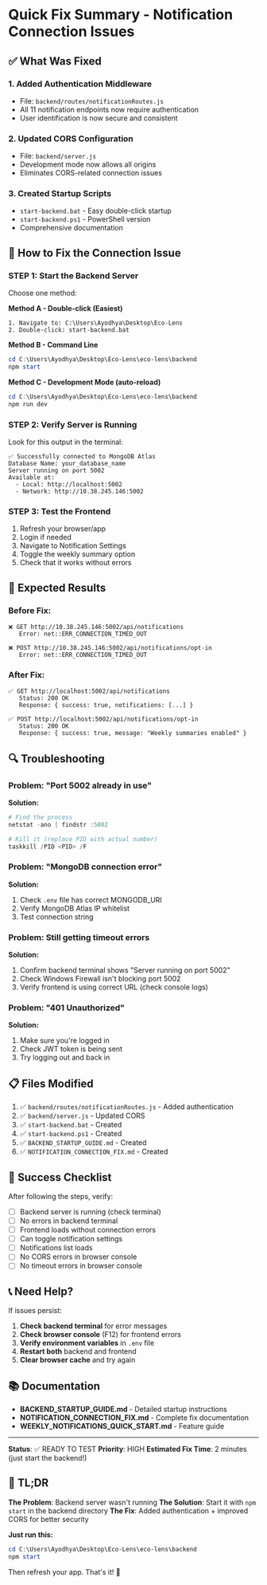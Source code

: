 # Quick Fix Summary - Notification Connection Issues

## ✅ What Was Fixed

### 1. **Added Authentication Middleware**
- File: `backend/routes/notificationRoutes.js`
- All 11 notification endpoints now require authentication
- User identification is now secure and consistent

### 2. **Updated CORS Configuration**
- File: `backend/server.js`
- Development mode now allows all origins
- Eliminates CORS-related connection issues

### 3. **Created Startup Scripts**
- `start-backend.bat` - Easy double-click startup
- `start-backend.ps1` - PowerShell version
- Comprehensive documentation

## 🚀 How to Fix the Connection Issue

### **STEP 1: Start the Backend Server**

Choose one method:

**Method A - Double-click (Easiest)**
```
1. Navigate to: C:\Users\Ayodhya\Desktop\Eco-Lens
2. Double-click: start-backend.bat
```

**Method B - Command Line**
```powershell
cd C:\Users\Ayodhya\Desktop\Eco-Lens\eco-lens\backend
npm start
```

**Method C - Development Mode (auto-reload)**
```powershell
cd C:\Users\Ayodhya\Desktop\Eco-Lens\eco-lens\backend
npm run dev
```

### **STEP 2: Verify Server is Running**

Look for this output in the terminal:
```
✅ Successfully connected to MongoDB Atlas
Database Name: your_database_name
Server running on port 5002
Available at:
  - Local: http://localhost:5002
  - Network: http://10.38.245.146:5002
```

### **STEP 3: Test the Frontend**

1. Refresh your browser/app
2. Login if needed
3. Navigate to Notification Settings
4. Toggle the weekly summary option
5. Check that it works without errors

## 🎯 Expected Results

### Before Fix:
```
❌ GET http://10.38.245.146:5002/api/notifications
   Error: net::ERR_CONNECTION_TIMED_OUT

❌ POST http://10.38.245.146:5002/api/notifications/opt-in
   Error: net::ERR_CONNECTION_TIMED_OUT
```

### After Fix:
```
✅ GET http://localhost:5002/api/notifications
   Status: 200 OK
   Response: { success: true, notifications: [...] }

✅ POST http://localhost:5002/api/notifications/opt-in
   Status: 200 OK
   Response: { success: true, message: "Weekly summaries enabled" }
```

## 🔍 Troubleshooting

### Problem: "Port 5002 already in use"
**Solution:**
```powershell
# Find the process
netstat -ano | findstr :5002

# Kill it (replace PID with actual number)
taskkill /PID <PID> /F
```

### Problem: "MongoDB connection error"
**Solution:**
1. Check `.env` file has correct MONGODB_URI
2. Verify MongoDB Atlas IP whitelist
3. Test connection string

### Problem: Still getting timeout errors
**Solution:**
1. Confirm backend terminal shows "Server running on port 5002"
2. Check Windows Firewall isn't blocking port 5002
3. Verify frontend is using correct URL (check console logs)

### Problem: "401 Unauthorized"
**Solution:**
1. Make sure you're logged in
2. Check JWT token is being sent
3. Try logging out and back in

## 📋 Files Modified

1. ✅ `backend/routes/notificationRoutes.js` - Added authentication
2. ✅ `backend/server.js` - Updated CORS
3. ✅ `start-backend.bat` - Created
4. ✅ `start-backend.ps1` - Created
5. ✅ `BACKEND_STARTUP_GUIDE.md` - Created
6. ✅ `NOTIFICATION_CONNECTION_FIX.md` - Created

## 🎉 Success Checklist

After following the steps, verify:

- [ ] Backend server is running (check terminal)
- [ ] No errors in backend terminal
- [ ] Frontend loads without connection errors
- [ ] Can toggle notification settings
- [ ] Notifications list loads
- [ ] No CORS errors in browser console
- [ ] No timeout errors in browser console

## 📞 Need Help?

If issues persist:

1. **Check backend terminal** for error messages
2. **Check browser console** (F12) for frontend errors
3. **Verify environment variables** in `.env` file
4. **Restart both** backend and frontend
5. **Clear browser cache** and try again

## 📚 Documentation

- **BACKEND_STARTUP_GUIDE.md** - Detailed startup instructions
- **NOTIFICATION_CONNECTION_FIX.md** - Complete fix documentation
- **WEEKLY_NOTIFICATIONS_QUICK_START.md** - Feature guide

---

**Status**: ✅ READY TO TEST
**Priority**: HIGH
**Estimated Fix Time**: 2 minutes (just start the backend!)

## 🎯 TL;DR

**The Problem**: Backend server wasn't running
**The Solution**: Start it with `npm start` in the backend directory
**The Fix**: Added authentication + improved CORS for better security

**Just run this:**
```powershell
cd C:\Users\Ayodhya\Desktop\Eco-Lens\eco-lens\backend
npm start
```

Then refresh your app. That's it! 🚀
